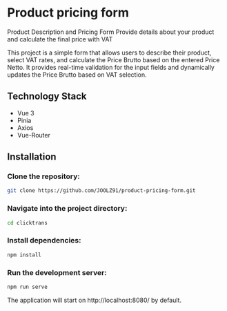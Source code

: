 # Product pricing form

Product Description and Pricing Form
Provide details about your product and calculate the final price with VAT

This project is a simple form that allows users to describe their product, select VAT rates, and calculate the Price Brutto based on the entered Price Netto. It provides real-time validation for the input fields and dynamically updates the Price Brutto based on VAT selection.

## Technology Stack

- Vue 3
- Pinia
- Axios
- Vue-Router

## Installation

### Clone the repository:

```sh
git clone https://github.com/JOOLZ91/product-pricing-form.git
```

### Navigate into the project directory:

```sh
cd clicktrans
```

### Install dependencies:

```sh
npm install
```

### Run the development server:

```sh
npm run serve
```

The application will start on http://localhost:8080/ by default.
